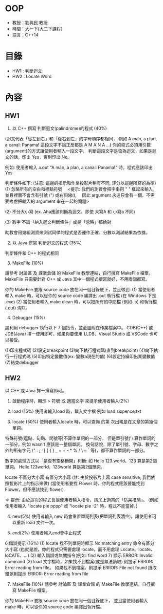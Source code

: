 # OOP

* 教授：劉興民 教授
* 時間：大一下(大二下課程）
* 語言：C++14


# 目錄
* HW1 : 判斷迴文
* HW2 : Locate Word

# 內容
## HW1
1. 以 C++ 撰寫 判斷迴文(palindrome)的程式 (40%)

(迴文代表「從左到右」和「從右到左」的字母順序都相同，
例如 A man, a plan, a canal: Panama! 這段文字不論正反都是 A M A N A ...)
你的程式必須用引數(argument)的方式讓使用者輸入一段文字，
判斷這段文字是否為迴文，如果是迴文的話，印出 Yes，否則印出 No。

例如:
使用者輸入 a.out "A man, a plan, a canal: Panama!" 時，程式應該印出 Yes

判斷條件如下: (注意: 這邊的指示和作業投影片稍有不同, 評分以這邊所寫的為準)
(1) 忽略所有的空白和標點符號
　<提示: 我們的測資會把字串用 " " 框起來輸入，並且裡面不會含有引號 (") 或右斜線(\), 
　因此 argument 永遠只會有一個，不需要考慮把輸入的 argument 串在一起的問題>

(2) 不分大小寫 (ex. Aha應該判斷為迴文，即使 大寫A 和 小寫a 不同)

(3) 數字 不論「納入迴文判斷條件」或是「忽略」都給對

助教會用幾組測資來測試同學的程式是否運作正確，分數以測試結果為依據。

2. 以 Java 撰寫 判斷迴文的程式 (35%)

判斷條件和 C++ 的程式相同

3. MakeFile (10%)

請參考 討論區 及 課業倉儲 的 MakeFile 教學連結，自行撰寫 MakeFile 檔案。
MakeFile 只需要針對 C++ 或 Java 其中一個程式撰寫就好，不用兩個都寫。

你的 MakeFile 要跟 source code 放在同一個目錄底下，並且做到:
(1) 當使用者輸入 make 時，可以從你的 source code 編譯出 .out 執行檔 (在 Windows 下是 .exe)
(2) 當使用者輸入 make clean 時，可以把所有的中間檔 (例如 .o) 和執行檔 (.out) 清除。

4. Debugger (15%)

請利用 debugger 執行以下 7 個指令，並截圖附在作業檔案中。
GDB(C++) 或 JDB(Java) 擇一使用即可，如果你要使用 LLDB、Visual Studio 或 VSCode 也可以接受。

(1)印出程式碼
(2)設定breakpoint
(3)向下執行程式碼(直到breakpoint)
(4)向下執行一行程式碼
(5)印出特定變數值(ex: 變數a現在的值)
(6)設定持續印出某變數值
(7)結束debugger


## HW2
以 C++ 或 Java 擇一撰寫即可。

1. 啟動程序時，顯示 > 符號 或 適當文字 來提示使用者輸入(2%)

2. load (15%)
使用者輸入load <filename>時，載入文字檔
例如 load sixpence.txt

3. locate (50%)
使用者輸入locate <word> <n>時，可以查詢 <word> 的第 <n> 次出現是在文章的第幾個單詞。

特殊符號(逗點、句點、問號等)不算作單詞的一部分，
但是單引號(') 算作單詞的一部分，例如 wasn't 應該是一整個單詞。
換句話說，除了單引號、字母、數字之外的所有字元 (" : ; ' [ ] { } _ = + - * % / \ ~ ` 等)，都不算作單詞的一部分。

數字的處理方式以「是否有空格斷開」判斷:
如 Hello 123 world，123 算是第2個單詞。
Hello 123world，123world 算是第2個單詞。

locate 不區分大小寫 有區分大小寫 (註: 由於投影片上寫 case sensitive, 我們依照投影片上的指示來做)
(當使用者要找 Flower 時，你的程式應該要能找到 Flower，但不應該找到 flower)

＊ 提示: 由於這次的程式會讓使用者輸入指令，請加上適當的「防呆措施」。
(例如使用者輸入 "locate pie pppp" 或 "locate pie -2" 時，程式不能當掉。)

4. new(5%)
使用者輸入 new 時會重置單詞列表(把單詞列表清空)，讓使用者可以重新 load 文件一次。

5. end(2%)
使用者輸入end會中止程式

6.錯誤提示 (16%)
(1) locate 找不到單詞時顯示 No matching entry
命令有區分大小寫 (也就是說，你的程式只需要處理 locate，而不用處理 Locate、locate、loCATE、...)
(2) 輸入錯誤或無關指令(例如: find word 7) 顯示 ERROR: Invalid command
(3) load 文字檔時，如果找不到檔案(或是無法讀取) 則提示 ERROR: Error reading from file。
如果找不到檔案，則提示 ERROR: File not found
讀取錯誤則提示 ERROR: Error reading from file

7. MakeFile (10%)
請參考 討論區 及 課業倉儲 的 MakeFile 教學連結，自行撰寫 MakeFile 檔案。

你的 MakeFile 要跟 source code 放在同一個目錄底下，
並且當使用者輸入 make 時，可以從你的 source code 編譯出執行檔。
